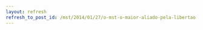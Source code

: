 ```yaml
---
layout: refresh
refresh_to_post_id: /mst/2014/01/27/o-mst-o-maior-aliado-pela-libertao-do-povo-palestino
---
```

